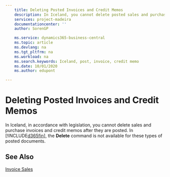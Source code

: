 ```yaml
---
    title: Deleting Posted Invoices and Credit Memos
    description: In Iceland, you cannot delete posted sales and purchase invoices and credit memos.
    services: project-madeira 
    documentationcenter: ''
    author: SorenGP

    ms.service: dynamics365-business-central
    ms.topic: article
    ms.devlang: na
    ms.tgt_pltfrm: na
    ms.workload: na
    ms.search.keywords: Iceland, post, invoice, credit memo
    ms.date: 10/01/2020
    ms.author: edupont

---
```

# Deleting Posted Invoices and Credit Memos
In Iceland, in accordance with legislation, you cannot delete sales and purchase invoices and credit memos after they are posted. In [!INCLUDE[d365fin](../../includes/d365fin_md.md)], the **Delete** command is not available for these types of posted documents.

## See Also  
[Invoice Sales](../../sales-how-invoice-sales.md)
